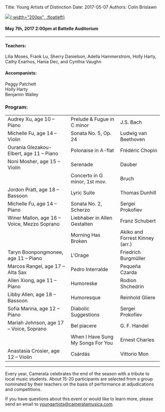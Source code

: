 Title: Young Artists of Distinction
Date: 2017-05-07
Authors: Colin Brislawn

[![ ]({filename}/images/2016-2017/YoungArtists400.jpg){:width="200px", .floatleft}]({filename}./YoungArtists.md)

#### May 7th, 2017 2:00pm at Battelle Auditorium

---

#### Teachers:

Lilia Moses, Frank Lu, Sherry Danielson, Adella Hammerstrom, Holly Harty, Cathy Exarhos, Hania Dec, and Cynthia Vaughn

#### Accompanists:

Peggy Patchett <br>
Holly Harty <br>
Benjamin Walley

### Program:

<table style="width:100%">
 <col>
 <col>
 <col>
 <tr height=16 style='height:16.0pt'>
  <td height=16 style='height:16.0pt'>Audrey Xu, age 10 – Piano</td>
  <td>Prelude &amp; Fugue in C minor</td>
  <td>J.S. Bach</td>
 </tr>
 <tr height=16 style='height:16.0pt'>
  <td height=16 style='height:16.0pt'>Michelle Fu, age 14 – Violin</td>
  <td>Sonata No. 5, Op. 24</td>
  <td>Ludwig van Beethoven</td>
 </tr>
 <tr height=16 style='height:16.0pt'>
  <td height=16 style='height:16.0pt'>Ourania Glezakou-Elbert, age 11 – Piano</td>
  <td>Polonaise in A-flat</td>
  <td>Frédéric Chopin</td>
 </tr>
 <tr height=16 style='height:16.0pt'>
  <td height=16 style='height:16.0pt'>Noni Mosher, age 15 – Violin</td>
  <td>Serenade</td>
  <td>Dauber</td>
 </tr>
 <tr height=16 style='height:16.0pt'>
  <td height=16 style='height:16.0pt'></td>
  <td>Concerto in G
  minor, 1st mov.</td>
  <td>Bruch</td>
 </tr>
 <tr height=16 style='height:16.0pt'>
  <td height=16 style='height:16.0pt'>Jordon Pratt, age 18 – Bassoon</td>
  <td>Lyric Suite</td>
  <td>Thomas Dunhill</td>
 </tr>
 <tr height=16 style='height:16.0pt'>
  <td height=16 style='height:16.0pt'>Michelle Fu, age 14 – Piano</td>
  <td>Sonata No. 2, Scherzo</td>
  <td>Sergei Prokofiev</td>
 </tr>
 <tr height=16 style='height:16.0pt'>
  <td height=16 style='height:16.0pt'>Winer Mallon, age 16 – Voice, Mezzo Soprano</td>
  <td>Liebhaber in Allen Gestalten</td>
  <td>Franz Schubert</td>
 </tr>
 <tr height=16 style='height:16.0pt'>
  <td height=16 style='height:16.0pt'></td>
  <td>Morning Has Broken</td>
  <td>Akiko and Forrest Kinney (arr.)</td>
 </tr>
 <tr height=16 style='height:16.0pt'>
  <td height=16 style='height:16.0pt'>Taryn Boonpongmonee, age 11 – Piano</td>
  <td>L'Orage</td>
  <td>Friedrich Burgmüller</td>
 </tr>
 <tr height=16 style='height:16.0pt'>
  <td height=16 style='height:16.0pt'>Marcos Rangel, age 17 – Alta Sax</td>
  <td>Pedro Interralde</td>
  <td>Pequeña Czarda</td>
 </tr>
 <tr height=16 style='height:16.0pt'>
  <td height=16 style='height:16.0pt'>Allen Xiong, age 11 – Piano</td>
  <td>Humoreske</td>
  <td>Rodion Shchedrin</td>
 </tr>
 <tr height=16 style='height:16.0pt'>
  <td height=16 style='height:16.0pt'>Libby Allen, age 18 – Bassoon</td>
  <td>Humoresque</td>
  <td>Reinhold Gliere</td>
 </tr>
 <tr height=16 style='height:16.0pt'>
  <td height=16 style='height:16.0pt'>Sofia Marina, age 12 – Piano</td>
  <td>Diabolic Suggestions</td>
  <td>Sergei Prokofiev</td>
 </tr>
 <tr height=16 style='height:16.0pt'>
  <td height=16 style='height:16.0pt'>Mariah Johnson, age 17 – Voice, Soprano</td>
  <td>Bel piacere</td>
  <td>G. F. Handel</td>
 </tr>
 <tr height=16 style='height:16.0pt'>
  <td height=16 style='height:16.0pt'></td>
  <td>When I Have Sung My Songs For You</td>
  <td>Ernest Charles</td>
 </tr>
 <tr height=16 style='height:16.0pt'>
  <td height=16 style='height:16.0pt'>Anastasia Crosier, age 12 – Violin</td>
  <td>Csárdás</td>
  <td>Vittorio Mon</td>
 </tr>
</table>

---

Every year, Camerata celebrates the end of the season with a tribute to local music students. About 15-20 participants are selected from a group nominated by their teachers on the basis of performance at adjudications and competitions.

If you have questions about this event or would like to learn more, please send an email to [youngartists@cameratamusica.com](mailto:youngartists@cameratamusica.com).
